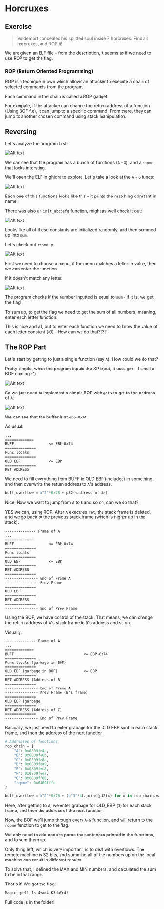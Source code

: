 # Horcruxes

## Exercise

>Voldemort concealed his splitted soul inside 7 horcruxes.
Find all horcruxes, and ROP it!

We are given an ELF file - from the description, it seems as if we need to use ROP to get the flag.

### ROP (Return Oriented Programming)

ROP is a tecnique in pwn which allows an attacker to execute a chain of selected commands from the program.

Each command in the chain is called a ROP gadget.

For exmpale, if the attacker can change the return address of a function (Using BOF f.e), it can jump to a specific command. From there, they can jump to another chosen command using stack manipulation.

## Reversing
Let's analyze the program first:

![Alt text](pics/image.png)

We can see that the program has a bunch of functions (`A` - `G`), and a `ropme` that looks intersting.

We'll open the ELF in ghidra to explore. Let's take a look at the `A` - `G` funcs:

![Alt text](pics/image-1.png)

Each one of this functions looks like this - it prints the matching constant in name.

There was also an `init_abcdefg` function, might as well check it out:

![Alt text](pics/image-2.png)

Looks like all of these constants are initialized randomly, and then summed up into `sum`.

Let's check out `ropme` :p

![Alt text](pics/image-3.png)

First we need to choose a menu, if the menu matches a letter in value, then we can enter the function.

If it doesn't match any letter:

![Alt text](pics/image-4.png)

The program checks if the number inputted is equal to `sum` - if it is, we get the flag!

To sum up, to get the flag we need to get the sum of all numbers, meaning, enter each letter function.

This is nice and all, but to enter each function we need to know the value of each letter constant (:0) - How can we do that????

## The ROP Part

Let's start by getting to just a single function (say `A`). How could we do that?

Pretty simple, when the program inputs the XP input, it uses `get` - I smell a BOF coming :^)

![Alt text](pics/image-5.png)

So we just need to implement a simple BOF with `gets` to get to the address of `A`.

![Alt text](pics/image-6.png)

We can see that the buffer is at `ebp-0x74`.

As usual:
```
...
=============
BUFF                <= EBP-0x74
==============
Func locals
==============
OLD EBP             <= EBP
==============
RET ADDRESS
```
We need to fill everything from BUFF to OLD EBP (included) in something, and then overwrite the return address to `A`'s address.

```python
buff_overflow = b"2"*0x78 + p32(<address of A>)
```
Nice! Now we want to jump from `A` to `B` and so on, can we do that?

YES we can, using ROP.
After `A` executes `ret`, the stack frame is deleted, and we go back to the previous stack frame (which is higher up in the stack).

```
-------------- Frame of A
...
=============
BUFF                <= EBP-0x74
==============
Func locals
==============
OLD EBP             <= EBP
==============
RET ADDRESS
==============
--------------- End of Frame A
--------------- Prev Frame
==============
OLD EBP       
==============
RET ADDRESS
==============
--------------- End of Prev Frame
```

Using the BOF, we have control of the stack. That means, we can change the return address of `A`'s stack frame to `B`'s address and so on.

Visually:

```
-------------- Frame of A
...
=============
BUFF                                <= EBP-0x74
==============
Func locals (garbage in BOF)
==============
OLD EBP (garbage in BOF)            <= EBP
==============
RET ADDRESS (Address of B)
==============
--------------- End of Frame A
--------------- Prev Frame (B's frame)
==============
OLD EBP (garbage)
==============
RET ADDRESS (Address of C)
==============
--------------- End of Prev Frame
```

Basically, we just need to enter grabage for the OLD EBP spot in each stack frame, and then the address of the next function.

```python
# Addresses of functions
rop_chain = {
    "A": 0x0809fe4c,
    "B": 0x0809fe6b,
    "C": 0x0809fe8a,
    "D": 0x0809fea9,
    "E": 0x0809fec8,
    "F": 0x0809fee7,
    "G": 0x0809ff06,
    "ropme": 0x0809fffc
}

buff_overflow = b"2"*0x78 + (b"3"*4).join([p32(x) for x in rop_chain.values()])
```

Here, after getting to `A`, we enter grabage for OLD_EBP (`3`) for each stack frame, and then the address of the next function.

Now, the BOF we'll jump through every `A`-`G` function, and will return to the `ropme` function to get to the flag.

We only need to add code to parse the sentences printed in the functions, and to sum them up.

Only thing left, which is very important, is to deal with overflows. The remote machine is 32 bits, and summing all of the numbers up on the local machine can result in different results.

To solve that, I defined the MAX and MIN numbers, and calculated the sum to be in that range.

That's it! We got the flag:
```
Magic_spell_1s_4vad4_K3daVr4!
```

Full code is in the folder!